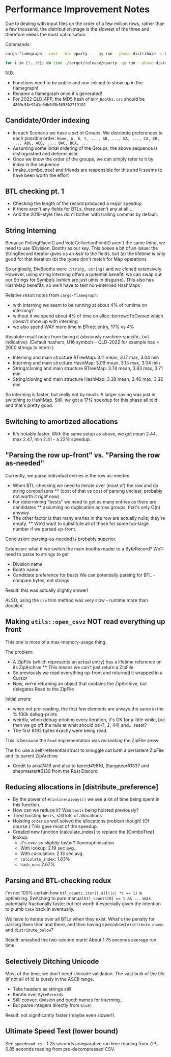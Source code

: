 Performance Improvement Notes
=============================

Due to dealing with input files on the order of a few million rows, rather than a few thousand,
the distribution stage is the slowest of the three and therefore needs the most optimisation.

Commands:

```sh
cargo flamegraph --root --bin nparty -- -qq run --phase distribute -s QLD_4PP configurations/2022.toml

for i in {1..10}; do time ./target/release/nparty -qq run --phase distribute -s QLD_4PP configurations/2022.toml; done
```

N.B. 

* Functions need to be public and non-inlined to show up in the flamegraph! 
* Rename a flamegraph once it's generated!
* For 2022 QLD_4PP, the MD5 hash of `NPP_Booths.csv` should be `4809c58e9241e0db945b505802719102`

Candidate/Order indexing
------------------------

* In each Scenario we have a set of Groups. We distribute preferences to each possible order:
    `None, A, B, C, ..., AB, ..., BA, ..., CA, CB, ..., ABC, ACB, ..., BAC, BCA, ...`
* Assuming some initial ordering of the Groups, the above sequence is distinguished and deterministic
* Once we know the order of the groups, we can simply refer to it by index in the sequence.
* [make_combo_tree] and friends are responsible for this and it seems to have been worth the effort


BTL checking pt. 1
------------------

* Checking the length of the record produced a major speedup.
* If there aren't any fields for BTLs, there aren't any at all...
* And the 2019-style files don't bother with trailing commas by default.


String Interning
----------------

Because PollingPlaceID and VoteCollectionPointID aren't the same thing,
we need to use (Division, Booth) as our key. This poses a bit of an issue:
the StringRecord iterator gives us an &str to the fields, but
(a) the lifetime is only good for that iteration
(b) the types don't match for Map operations

So originally, DivBooths were `(String, String)` and we cloned extensively.
However, using string interning offers a potential benefit: we can swap out
our Strings for Symbols (which are just uints in disguise).
This also has HashMap benefits, so we'll have to test non-interned HashMaps

Relative result notes from `cargo-flamegraph`:

* with interning we seem to be running at about 4% of runtime on interning?
* without it we spend about 4% of time on alloc::borrow::ToOwned which doesn't show up with interning
* we also spend WAY more time in BTree::entry, 17% vs 4%

Absolute result notes from timing it (obviously machine-specific, but indicative):
(Default hashers, U16 symbols - QLD-2022 for example has < 2000 strings to intern.)

* Interning and main structure BTreeMap: 3.11 mean, 3.17 max, 3.04 min
* Interning and main structure HashMap: 3.09 mean, 3.15 max, 3.04 min
* String/cloning and main structure BTreeMap: 3.74 mean, 3.83 max, 3.71 min
* String/cloning and main structure HashMap: 3.38 mean, 3.46 max, 3.32 min

So interning is faster, but really not by much. A larger saving was just in switching to HashMap.
Still, we got a 17% speedup for this phase all told and that's pretty good.


Switching to amortized allocations
----------------------------------

* It's notably faster. With the same setup as above, we get mean 2.44, max 2.47, min 2.41 - a 22% speedup.


"Parsing the row up-front" vs. "Parsing the row as-needed"
----------------------------------------------------------

Currently, we parse individual entries in the row as-needed.
* When BTL-checking we need to iterate over (most of) the row and do string comparisons
** (cost of that vs cost of parsing unclear, probably not worth it right now)
* For determining "bests" we need to get as many entries as there are candidates
** assuming no duplication across groups, that's only O(n) anyway
* The other factor is that many entries in the row are actually nulls; they're empty.
** We'd want to substitute all of those for some too-large number if we parsed up-front.

Conclusion: parsing-as-needed is probably superior.

Extension: what if we switch the main booths reader to a ByteRecord?
We'll need to parse to strings to get
* Division name
* Booth name
* Candidate preference for bests
We can potentially parsing for BTL - compare bytes, not strings.

Result: this was actually slightly slower!

ALSO, using the `csv` trim method was very slow - runtime more than doubled.


Making `utils::open_csvz` NOT read everything up front
------------------------------------------------------

This one is more of a max-memory-usage thing. 

The problem:

* A ZipFile (which represents an actual entry) has a lifetime reference on its ZipArchive
** This means we can't just return a ZipFile
* So previously we read everything up-front and returned it wrapped in a Cursor
* Now, we're returning an object that contains the ZipArchive, but delegates Read to the ZipFile

Initial errors:

* when not pre-reading, the first few elements are always the same in the % 100k debug-prints
* weirdly, when debug-printing every iteration, it's OK for a little while, but then we go
    off the rails at what should be (1, 2, 44) and... reset?
* The first 8192 bytes exactly were being read.

This is because the `Read` implementation was *recreating* the ZipFile anew.

The fix: use a self-referential struct to smuggle out both a persistent ZipFile and its parent ZipArchive
* Credit to ark#7419 and also to kpreid#9810, Stargateur#1337 and shepmaster#6139 from the Rust Discord


Reducing allocations in [distribute_preference]
-----------------------------------------------

* By the power of `#[inline(always)]` we see a lot of time being spent in this function.
* How can we reduce it? Was `bests` being hoisted previously?
* Tried hoisting `bests`, still lots of allocations
* Hoisting `order` as well solved the allocations problem though! (Of course.) This gave most of the speedup.
* Created new function [calculate_index] to replace the [ComboTree] lookup.
  * it's *ever so slightly* faster? #overoptimisation
  * With lookup: 2.19 sec avg.
  * With calculation: 2.13 sec avg. 
  * `calculate_index`: 1.83%
  * `hash_one`: 2.67%


Parsing and BTL-checking redux
------------------------------

I'm not 100% certain how `btl_counts.iter().all(|c| *c == 1)` is optimising. Switching to pure manual `btl_counts[0] == 1 && ...` was potentially fractionally faster but not worth it especially given the intention to plumb `take` back in eventually. 

We have to iterate over all BTLs when they exist. What's the penalty for parsing them then and there, and then having specialised `distribute_above` and `distribute_below`?

Result: smashed the two-second mark! About 1.75 seconds average run time. 


Selectively Ditching Unicode
----------------------------

Most of the time, we don't need Unicode validation. The vast bulk of the file (if not all of it) is purely in the ASCII range.

* Take headers as strings still
* Iterate over `ByteRecords` 
* Still convert division and booth names for interning... 
* But parse integers directly from `&[u8]`

Result: not significantly faster (maybe even slower!). 


Ultimate Speed Test (lower bound)
---------------------------------

See `speedread.rs` - 1.25 seconds comparative run time reading from ZIP; 0.85 seconds reading from pre-decompressed CSV.